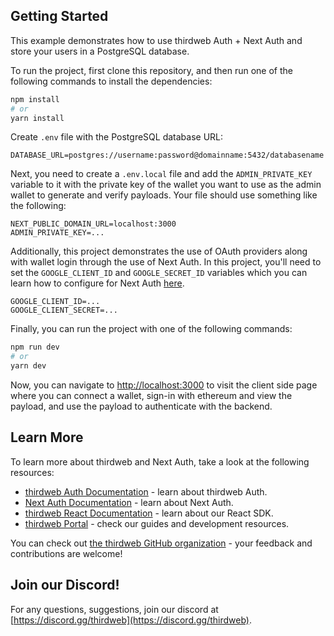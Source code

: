 ## Getting Started


This example demonstrates how to use thirdweb Auth + Next Auth and store your users in a PostgreSQL database.

To run the project, first clone this repository, and then run one of the following commands to install the dependencies:

```bash
npm install
# or
yarn install
```

Create `.env` file with the PostgreSQL database URL:

```
DATABASE_URL=postgres://username:password@domainname:5432/databasename
```

Next, you need to create a `.env.local` file and add the `ADMIN_PRIVATE_KEY` variable to it with the private key of the wallet you want to use as the admin wallet to generate and verify payloads. Your file should use something like the following:

```.env.local
NEXT_PUBLIC_DOMAIN_URL=localhost:3000
ADMIN_PRIVATE_KEY=...
```

Additionally, this project demonstrates the use of OAuth providers along with wallet login through the use of Next Auth. In this project, you'll need to set the `GOOGLE_CLIENT_ID` and `GOOGLE_SECRET_ID` variables which you can learn how to configure for Next Auth [here](https://next-auth.js.org/providers/google).

```.env.local
GOOGLE_CLIENT_ID=...
GOOGLE_CLIENT_SECRET=...
```

Finally, you can run the project with one of the following commands:

```bash
npm run dev
# or
yarn dev
```

Now, you can navigate to [http://localhost:3000](http://localhost:3000) to visit the client side page where you can connect a wallet, sign-in with ethereum and view the payload, and use the payload to authenticate with the backend.
## Learn More

To learn more about thirdweb and Next Auth, take a look at the following resources:

- [thirdweb Auth Documentation](https://docs.thirdweb.com/auth) - learn about thirdweb Auth.
- [Next Auth Documentation](https://next-auth.js.org/getting-started/introduction) - learn about Next Auth.
- [thirdweb React Documentation](https://docs.thirdweb.com/react) - learn about our React SDK.
- [thirdweb Portal](https://docs.thirdweb.com) - check our guides and development resources.

You can check out [the thirdweb GitHub organization](https://github.com/thirdweb-dev) - your feedback and contributions are welcome!

## Join our Discord!

For any questions, suggestions, join our discord at [https://discord.gg/thirdweb](https://discord.gg/thirdweb).

